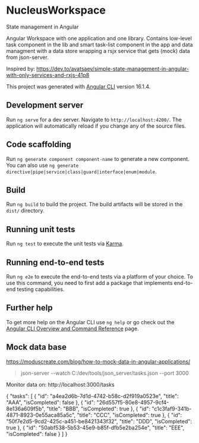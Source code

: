 # NucleusWorkspace

State management in Angular

Angular Workspace with one application and one library.
Contains low-level task component in the lib and smart task-list component in the app and data managment with a data store wrapping a rsjx service that gets (mock) data from json-server.

Inspired by:
https://dev.to/avatsaev/simple-state-management-in-angular-with-only-services-and-rxjs-41p8

This project was generated with [Angular CLI](https://github.com/angular/angular-cli) version 16.1.4.

## Development server

Run `ng serve` for a dev server. Navigate to `http://localhost:4200/`. The application will automatically reload if you change any of the source files.

## Code scaffolding

Run `ng generate component component-name` to generate a new component. You can also use `ng generate directive|pipe|service|class|guard|interface|enum|module`.

## Build

Run `ng build` to build the project. The build artifacts will be stored in the `dist/` directory.

## Running unit tests

Run `ng test` to execute the unit tests via [Karma](https://karma-runner.github.io).

## Running end-to-end tests

Run `ng e2e` to execute the end-to-end tests via a platform of your choice. To use this command, you need to first add a package that implements end-to-end testing capabilities.

## Further help

To get more help on the Angular CLI use `ng help` or go check out the [Angular CLI Overview and Command Reference](https://angular.io/cli) page.

## Mock data base

https://moduscreate.com/blog/how-to-mock-data-in-angular-applications/

>json-server --watch C:/dev/tools/json_server/tasks.json --port 3000

Monitor data on: http://localhost:3000/tasks

{
  "tasks": [
    {
      "id": "a4ea2d6b-7d1d-4742-b58c-d2f919a0523e",
      "title": "AAA",
      "isCompleted": false
    },
    {
      "id": "26d557f5-80e8-4957-9cf4-8e136a609f5b",
      "title": "BBB",
      "isCompleted": true
    },
    {
      "id": "c1c3faf9-341b-4871-8923-0e55aca85a5c",
      "title": "CCC",
      "isCompleted": true
    },
    {
      "id": "50f7e2d5-9cd2-425c-a451-be8421343f32",
      "title": "DDD",
      "isCompleted": true
    },
    {
      "id": "50abf538-5b53-45e9-b85f-dfb5e2ba254e",
      "title": "EEE",
      "isCompleted": false
    }
  ]
}